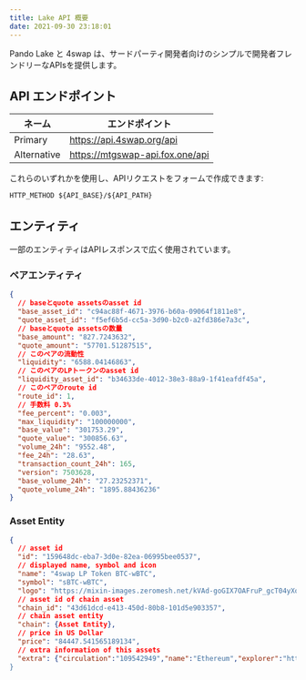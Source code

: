 ```yaml
---
title: Lake API 概要
date: 2021-09-30 23:18:01
---
```


Pando Lake と 4swap は、サードパーティ開発者向けのシンプルで開発者フレンドリーなAPIsを提供します。

## API エンドポイント

| ネーム         | エンドポイント                         |
| ----------- | ------------------------------- |
| Primary     | https://api.4swap.org/api       |
| Alternative | https://mtgswap-api.fox.one/api |

これらのいずれかを使用し、APIリクエストをフォームで作成できます:

```
HTTP_METHOD ${API_BASE}/${API_PATH}
```

## エンティティ

一部のエンティティはAPIレスポンスで広く使用されています。

### ペアエンティティ

```json
{
  // baseとquote assetsのasset id
  "base_asset_id": "c94ac88f-4671-3976-b60a-09064f1811e8",
  "quote_asset_id": "f5ef6b5d-cc5a-3d90-b2c0-a2fd386e7a3c",
  // baseとquote assetsの数量
  "base_amount": "827.7243632",
  "quote_amount": "57701.51287515",
  // このペアの流動性
  "liquidity": "6588.04146863",
  // このペアのLPトークンのasset id
  "liquidity_asset_id": "b34633de-4012-38e3-88a9-1f41eafdf45a",
  // このペアのroute id
  "route_id": 1,
  // 手数料 0.3%
  "fee_percent": "0.003",
  "max_liquidity": "100000000",
  "base_value": "301753.29",
  "quote_value": "300856.63",
  "volume_24h": "9552.48",
  "fee_24h": "28.63",
  "transaction_count_24h": 165,
  "version": 7503628,
  "base_volume_24h": "27.23252371",
  "quote_volume_24h": "1895.88436236"
}
```

### Asset Entity

```json
{
  // asset id
  "id": "159648dc-eba7-3d0e-82ea-06995bee0537",
  // displayed name, symbol and icon
  "name": "4swap LP Token BTC-wBTC",
  "symbol": "sBTC-wBTC",
  "logo": "https://mixin-images.zeromesh.net/kVAd-goGIX7OAFruP_gcT04yXomO4BfTFEyeroKPl38Ypc6KQnQZBdeVzp8VCOiDyD-4-A8Wyh_HiFztViJxjrSZezrlRl6Up5SCWw=s128",
  // asset id of chain asset
  "chain_id": "43d61dcd-e413-450d-80b8-101d5e903357",
  // chain asset entity
  "chain": {Asset Entity},
  // price in US Dollar
  "price": "84447.541565189134",
  // extra information of this assets
  "extra": {"circulation":"109542949","name":"Ethereum","explorer":"https://etherscan.io/","intro":{"en":["Ethereum is a decentralized open-source blockchain system that features its own cryptocurrency, Ether. ETH works as a platform for numerous other cryptocurrencies, as well as for the execution of decentralized smart contracts.","Ethereum was first described in a 2013 whitepaper by Vitalik Buterin. Buterinと他の共同創設者と一緒に、2014年夏のオンライン公開セールでプロジェクトの資金を確保し、2015年7月30日にブロックチェーンを正式ローンチしました。 「Ethereumが主張する目標は、分散型アプリケーションのグローバルプラットフォームになることです。 世界中のユーザーが、検閲、ダウンタイム、不正行為に強いソフトウェアを書いて実行できるようにします。 ]},"website":"https://www.etherum.org/","issue":"2014/7/24","total":"109542949"}
}
```